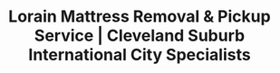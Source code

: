 ---
layout: location.njk
title: "Lorain Mattress Removal & Pickup Service | Cleveland Suburb International City Specialists"
metaDescription: "Professional mattress removal in Lorain, OH - Lake Erie International City and Cleveland suburb. Expert pickup for port workers, steel families, and multicultural communities. $125 next-day service."
permalink: /mattress-removal/ohio/cleveland/lorain/
city: Lorain
state: Ohio
stateAbbr: OH
parentMetro: Cleveland
tier: 3
zipCodes: ['44052', '44053', '44055']
coordinates: 
  lat: 41.4528
  lng: -82.1821
neighborhoods:
  - name: "Black River Landing"
    zipCodes: ["44052"]
  - name: "Lakefront District"
    zipCodes: ["44053"]
  - name: "Steel Mill Area"
    zipCodes: ["44055"]
  - name: "International Village"
    zipCodes: ["44052"]
  - name: "Harbor District"
    zipCodes: ["44053"]
  - name: "South Lorain"
    zipCodes: ["44055"]
  - name: "Lighthouse Point"
    zipCodes: ["44053"]
  - name: "Port Authority Area"
    zipCodes: ["44053"]
  - name: "Riverside"
    zipCodes: ["44052"]
  - name: "East Lorain"
    zipCodes: ["44052"]
pricing:
  singleMattress: "$125"
  doubleMattress: "$155"
  tripleMattress: "$180"
nearbyCities:
  - name: "Cleveland"
    slug: "cleveland"
    isSuburb: false
    distance: "25"
  - name: "Elyria"
    slug: "elyria"
    isSuburb: true
    distance: "8"
  - name: "Cleveland Heights"
    slug: "cleveland-heights"
    isSuburb: true
    distance: "35"
localRegulations: "Lorain requires bulk items including mattresses be scheduled directly with individual waste haulers, as pickup regulations vary by provider. City waste management does not handle mattress disposal through regular collection. Residents must contact their specific hauler for bulk scheduling and fees, with no standardized citywide mattress pickup system. All disposal must meet Lake Erie environmental protection standards."
recyclingPartners: ["Lorain County Solid Waste Management District", "Rumpke Waste Services", "City of Lorain Recycling Program"]
reviews:
  count: 112
  featured:
    - author: "Maria S."
      text: "International Festival weekend and they still delivered perfect service! Team understood our community's big celebration and worked around Black River Landing events."
      neighborhood: "Black River Landing"
    - author: "Tony R."
      text: "Steel mill shift worker here - they coordinated pickup perfectly with my rotation schedule. Great service for industrial families."
      neighborhood: "Steel Mill Area"
    - author: "Ahmed K."
      text: "Lighthouse Point pickup was smooth as clockwork. Professional crew that respects our lakefront community."
      neighborhood: "Lighthouse Point"
faqs:
  - question: "Do you serve Lorain's diverse international community?"
    answer: "Absolutely. We provide service throughout Lorain's multicultural neighborhoods and understand the International City's diverse community needs. Our team respects cultural considerations and family schedules across all ethnic communities."
  - question: "Can you coordinate with steel industry worker schedules?"
    answer: "Yes, we regularly serve US Steel Lorain Works families and understand shift patterns, rotation schedules, and the unique timing needs of steel industry workers throughout the mill area neighborhoods."
  - question: "Do you navigate Lorain's Lake Erie lakefront geography?"
    answer: "Our team understands Lorain's unique lakefront location at the Black River mouth. We navigate harbor areas, lighthouse districts, and seasonal considerations that come with Lake Erie proximity efficiently."
  - question: "Can you work around International Festival and community events?"
    answer: "We schedule service around major events like the Lorain International Festival, Fire Fish Festival, and Rockin' on the River concerts that affect Black River Landing and harbor district access."
  - question: "How do you handle Lake Erie environmental requirements?"
    answer: "We ensure all disposal meets Lake Erie watershed protection standards and work with approved facilities. Our recycling process supports Lorain's commitment to protecting Great Lakes water quality."
  - question: "Do you serve port workers and maritime industry families?"
    answer: "Yes, we provide service to port authority areas, harbor districts, and maritime industry workers. Our scheduling adapts to shipping schedules and port operations that define Lorain's economy."
  - question: "What about Cleveland commuters in Lorain neighborhoods?"
    answer: "We serve Cleveland metro commuters throughout lakefront and residential areas. Our timing works around regional traffic patterns and professional commute schedules between Lorain and Cleveland."
  - question: "How do you coordinate with Lorain County waste management?"
    answer: "We eliminate the complexity of contacting multiple waste haulers and ensure proper recycling through the county's solid waste management district while meeting all environmental standards."

pageContent:
  heroTitle: "Lorain Mattress Removal: Lake Erie International City"
  heroDescription: "Professional mattress removal for Ohio's International City and Cleveland lakefront suburb. Specialized service navigating port districts, steel communities, and multicultural neighborhoods. From lighthouse point to Black River Landing. Part of our 1+ million mattress recycling network."
  
  aboutService: "Lorain's premier mattress removal service, designed for Ohio's International City and historic Lake Erie port community. Serving 65,211 residents across three ZIP codes, we understand the specialized logistics required for everything from steel industry families near US Steel Lorain Works to international community members throughout this diverse Cleveland suburb.

Our expertise spans Lorain's distinctive character as both lakefront port city and multicultural community hub. The International Festival brings together 40+ nationalities at Black River Landing, creating unique scheduling considerations around community celebrations. Steel industry workers require coordination with shift patterns and rotation schedules that define mill area neighborhoods. Lake Erie's proximity influences seasonal access patterns and environmental requirements, while the historic lighthouse district and harbor areas demand navigation expertise around maritime operations.

We pride ourselves on recycling every mattress we pick up. As part of our nationwide network that has recycled over 1 million mattresses, we work with Lorain County Solid Waste Management District and city recycling programs to ensure responsible disposal that supports Lake Erie watershed protection and the International City's environmental stewardship goals."

  serviceAreasIntro: "We provide comprehensive mattress pickup throughout Lorain's distinctive neighborhoods, from lakefront districts to international communities:"

  regulationsCompliance: "Our service eliminates the complexity of coordinating with multiple waste haulers and ensures compliance with Lake Erie environmental protection standards. We handle all scheduling requirements while maintaining proper recycling through approved county facilities. This means no confusion about which hauler serves your area, no concerns about environmental compliance, and no delays from municipal coordination - just reliable service that works around steel industry schedules, port operations, and International Festival celebrations."

  environmentalImpact: "Lorain's environmental stewardship centers on Lake Erie watershed protection and Great Lakes conservation. As an International City with deep maritime heritage, the community understands that responsible waste management directly impacts water quality for millions of Great Lakes residents.

Every Lorain mattress joins our 1+ million recycling network. Steel springs become construction materials for Cleveland area development, while foam components transform into insulation for regional housing projects. This circular approach resonates with steel workers who understand materials recycling, port workers who see environmental impacts firsthand, and international community members who bring conservation values from diverse cultural backgrounds.

From lighthouse preservation efforts to harbor cleanup initiatives, Lorain's commitment to environmental responsibility reflects both industrial heritage and multicultural wisdom that values protecting shared natural resources for future generations."

  howItWorksScheduling: "Next-day appointments available throughout all Lorain ZIP codes. We coordinate around steel industry shifts, adapt to port operations timing, and work around International Festival and lakefront community events."

  howItWorksService: "Our licensed team handles pickup from any Lorain location, navigates lakefront geography and harbor district protocols, coordinates with seasonal Lake Erie considerations and community celebrations, and ensures proper handling per county environmental standards."

  howItWorksDisposal: "Your mattress is transported to county approved facilities or regional recycling centers for responsible processing, supporting Lake Erie conservation and contributing to Lorain's environmental leadership as International City and lakefront community."

  sidebarStats:
    mattressesRemoved: "1,456"

  uniqueContent: "Lorain presents mattress removal challenges that reflect its extraordinary position as Ohio's International City and Lake Erie port community, where multicultural celebrations meet industrial operations across 65,211 residents and a waterfront location that defines Northeast Ohio's maritime heritage. Consider the service complexity: we've coordinated pickups around International Festival weekend when Black River Landing hosts 40+ nationalities in massive community celebration, navigated Steel Mill Area neighborhoods while respecting shift worker schedules and multi-generational steel families, and adapted timing around lighthouse district access during peak Lake Erie tourism and boating seasons.

Our service flows with Lorain's unique rhythm as port city and cultural melting pot. Steel industry workers throughout US Steel Lorain Works areas require coordination with rotation shifts and the industrial timing that supports Cleveland metro manufacturing. International community families need scheduling that respects diverse cultural practices and celebration calendars that span dozens of ethnic traditions throughout the year.

Lake Erie's presence creates geographic considerations beyond typical suburban logistics. Harbor district access varies with shipping schedules and port authority operations, while lighthouse areas generate seasonal tourism traffic that affects residential service timing. Our team navigates these maritime influences while understanding the environmental sensitivities that make Lake Erie protection central to community identity.

Lorain's International City designation adds cultural complexity unique among Cleveland suburbs. The annual festival transforms Black River Landing into a global showcase, while year-round multicultural activities create scheduling considerations that respect diverse community needs. Fire Fish Festival and Rockin' on the River concert series generate concentrated lakefront activity that requires flexible service coordination.

The steel heritage creates industrial considerations that blend with residential community life. Mill area families often have multi-generational connections to US Steel operations, creating scheduling patterns tied to industrial cycles and worker traditions. Port operations add maritime timing factors that distinguish Lorain from inland suburban communities.

Our pricing remains consistent despite Lorain's complex multicultural and industrial character. Whether coordinating with steel worker shift schedules, navigating lakefront geography during festival seasons, or accessing harbor areas during port operations, every Lorain resident receives the same transparent rates. This uniform approach reflects our commitment to serving the entire International City community fairly, regardless of cultural background, industrial employment, or lakefront location complexity."
---